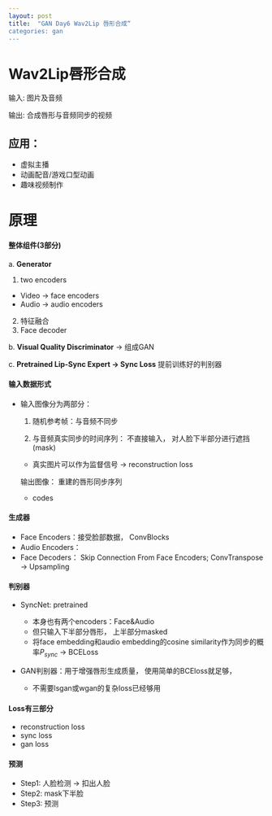 ```yaml
---
layout: post
title:  "GAN Day6 Wav2Lip 唇形合成“
categories: gan
---
```

# Wav2Lip唇形合成

输入: 图片及音频

输出: 合成唇形与音频同步的视频

## 应用：

- 虚拟主播
- 动画配音/游戏口型动画
- 趣味视频制作

# 原理

#### 整体组件(3部分)

a. **Generator**

1. two encoders

- Video -> face encoders
- Audio -> audio encoders

2. 特征融合
3. Face decoder

b. **Visual Quality Discriminator** -> 组成GAN

c. **Pretrained Lip-Sync Expert -> Sync Loss** 提前训练好的判别器



#### 输入数据形式

- 输入图像分为两部分：

  1. 随机参考帧：与音频不同步

  2. 与音频真实同步的时间序列： 不直接输入， 对人脸下半部分进行遮挡(mask)

  - 真实图片可以作为监督信号 -> reconstruction loss

  输出图像： 重建的唇形同步序列

  - codes

#### 生成器

- Face Encoders：接受脸部数据， ConvBlocks
- Audio Encoders：
- Face Decoders： Skip Connection From Face Encoders;  ConvTranspose -> Upsampling

#### 判别器

- SyncNet: pretrained
  - 本身也有两个encoders：Face&Audio
  - 但只输入下半部分唇形， 上半部分masked
  - 将face embedding和audio embedding的cosine similarity作为同步的概率$P_{sync}$ -> BCELoss

- GAN判别器：用于增强唇形生成质量， 使用简单的BCEloss就足够，
  - 不需要lsgan或wgan的复杂loss已经够用

#### Loss有三部分

- reconstruction loss
- sync loss
- gan loss

#### 预测

- Step1: 人脸检测 -> 扣出人脸
- Step2: mask下半脸
- Step3: 预测